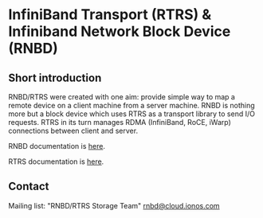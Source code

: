 InfiniBand Transport (RTRS) & Infiniband Network Block Device (RNBD)
======================================================================

Short introduction
------------------

RNBD/RTRS were created with one aim: provide simple way to map a remote
device on a client machine from a server machine.  RNBD is nothing more
but a block device which uses RTRS as a transport library to send I/O
requests.  RTRS in its turn manages RDMA (InfiniBand, RoCE, iWarp)
connections between client and server.

RNBD documentation is [here](./rnbd/README).

RTRS documentation is [here](./rtrs/README).

Contact
-------

Mailing list: "RNBD/RTRS Storage Team" <rnbd@cloud.ionos.com>
